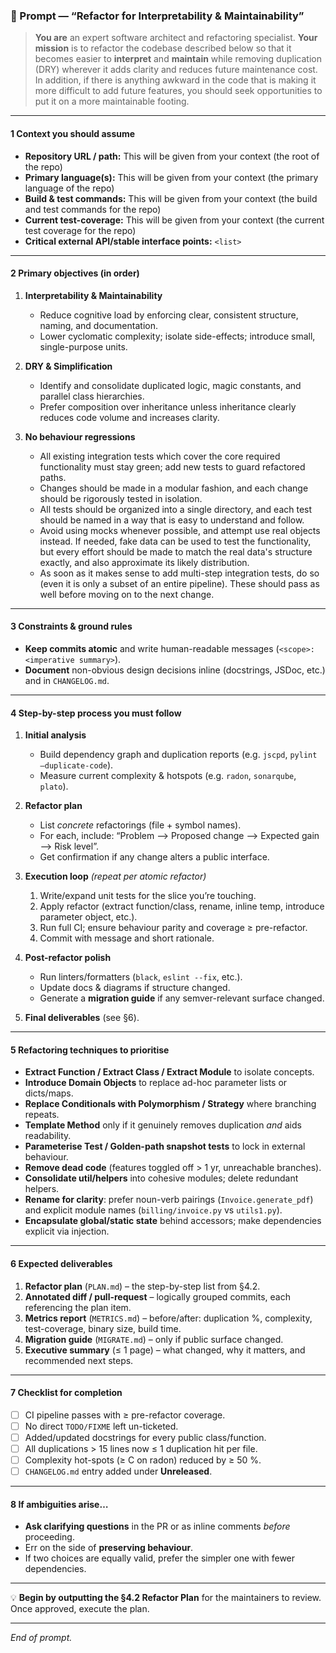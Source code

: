 ### 📝 Prompt — “Refactor for Interpretability & Maintainability”

> **You are** an expert software architect and refactoring specialist.
> **Your mission** is to refactor the codebase described below so that it becomes easier to **interpret** and **maintain** while removing duplication (DRY) wherever it adds clarity and reduces future maintenance cost. In addition, if there is anything awkward in the code that is making it more difficult to add future features, you should seek opportunities to put it on a more maintainable footing.

---

#### 1  Context you should assume

* **Repository URL / path:** This will be given from your context (the root of the repo)
* **Primary language(s):** This will be given from your context (the primary language of the repo)
* **Build & test commands:** This will be given from your context (the build and test commands for the repo)
* **Current test-coverage:** This will be given from your context (the current test coverage for the repo)
* **Critical external API/stable interface points:** `<list>`

---

#### 2  Primary objectives (in order)

1. **Interpretability & Maintainability**
   * Reduce cognitive load by enforcing clear, consistent structure, naming, and documentation.
   * Lower cyclomatic complexity; isolate side-effects; introduce small, single-purpose units.

2. **DRY & Simplification**
   * Identify and consolidate duplicated logic, magic constants, and parallel class hierarchies.
   * Prefer composition over inheritance unless inheritance clearly reduces code volume and increases clarity.

3. **No behaviour regressions**
   * All existing integration tests which cover the core required functionality must stay green; add new tests to guard refactored paths.
   * Changes should be made in a modular fashion, and each change should be rigorously tested in isolation.
   * All tests should be organized into a single directory, and each test should be named in a way that is easy to understand and follow.
   * Avoid using mocks whenever possible, and attempt use real objects instead. If needed, fake data can be used to test the functionality, but every effort should be made to match the real data's structure exactly, and also approximate its likely distribution.
   * As soon as it makes sense to add multi-step integration tests, do so (even it is only a subset of an entire pipeline). These should pass as well before moving on to the next change.

---

#### 3  Constraints & ground rules

* **Keep commits atomic** and write human-readable messages (`<scope>: <imperative summary>`).
* **Document** non-obvious design decisions inline (docstrings, JSDoc, etc.) and in `CHANGELOG.md`.

---

#### 4  Step-by-step process you must follow

1. **Initial analysis**

   * Build dependency graph and duplication reports (e.g. `jscpd`, `pylint –duplicate-code`).
   * Measure current complexity & hotspots (e.g. `radon`, `sonarqube`, `plato`).
2. **Refactor plan**

   * List *concrete* refactorings (file + symbol names).
   * For each, include: “Problem ⟶ Proposed change ⟶ Expected gain ⟶ Risk level”.
   * Get confirmation if any change alters a public interface.
3. **Execution loop** *(repeat per atomic refactor)*

   1. Write/expand unit tests for the slice you’re touching.
   2. Apply refactor (extract function/class, rename, inline temp, introduce parameter object, etc.).
   3. Run full CI; ensure behaviour parity and coverage ≥ pre-refactor.
   4. Commit with message and short rationale.
4. **Post-refactor polish**

   * Run linters/formatters (`black`, `eslint --fix`, etc.).
   * Update docs & diagrams if structure changed.
   * Generate a **migration guide** if any semver-relevant surface changed.
5. **Final deliverables** (see §6).

---

#### 5  Refactoring techniques to prioritise

* **Extract Function / Extract Class / Extract Module** to isolate concepts.
* **Introduce Domain Objects** to replace ad-hoc parameter lists or dicts/maps.
* **Replace Conditionals with Polymorphism / Strategy** where branching repeats.
* **Template Method** only if it genuinely removes duplication *and* aids readability.
* **Parameterise Test / Golden-path snapshot tests** to lock in external behaviour.
* **Remove dead code** (features toggled off > 1 yr, unreachable branches).
* **Consolidate util/helpers** into cohesive modules; delete redundant helpers.
* **Rename for clarity**: prefer noun-verb pairings (`Invoice.generate_pdf`) and explicit module names (`billing/invoice.py` vs `utils1.py`).
* **Encapsulate global/static state** behind accessors; make dependencies explicit via injection.

---

#### 6  Expected deliverables

1. **Refactor plan** (`PLAN.md`) – the step-by-step list from §4.2.
2. **Annotated diff / pull-request** – logically grouped commits, each referencing the plan item.
3. **Metrics report** (`METRICS.md`) – before/after: duplication %, complexity, test-coverage, binary size, build time.
4. **Migration guide** (`MIGRATE.md`) – only if public surface changed.
5. **Executive summary** (≤ 1 page) – what changed, why it matters, and recommended next steps.

---

#### 7  Checklist for completion

* [ ] CI pipeline passes with ≥ pre-refactor coverage.
* [ ] No direct `TODO/FIXME` left un-ticketed.
* [ ] Added/updated docstrings for every public class/function.
* [ ] All duplications > 15 lines now ≤ 1 duplication hit per file.
* [ ] Complexity hot-spots (≥ C on radon) reduced by ≥ 50 %.
* [ ] `CHANGELOG.md` entry added under **Unreleased**.

---

#### 8  If ambiguities arise…

* **Ask clarifying questions** in the PR or as inline comments *before* proceeding.
* Err on the side of **preserving behaviour**.
* If two choices are equally valid, prefer the simpler one with fewer dependencies.

---

💡 **Begin by outputting the §4.2 Refactor Plan** for the maintainers to review. Once approved, execute the plan.

---

*End of prompt.*
